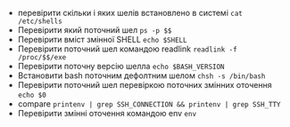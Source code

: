 

* перевірити скільки і яких шелів встановлено в системі `cat /etc/shells`
* Перевірити який поточний шел `ps -p $$`
* Перевірити вміст змінної SHELL `echo $SHELL`
* Перевірити поточний шел командою readlink `readlink -f /proc/$$/exe`
* Перевірити поточну версію шелла `echo $BASH_VERSION`
* Встановити bash поточним дефолтним шелом `chsh -s /bin/bash`
* Перевірити поточний шел перевіркою поточних змінних оточення `echo $0`
* compare `printenv | grep SSH_CONNECTION && printenv | grep SSH_TTY`
* Перевірити змінні оточення командою env `env`
